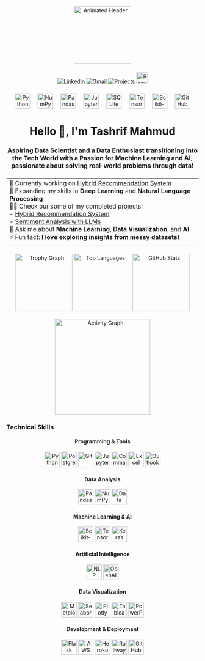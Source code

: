 <div align="center">
  <img height="150" src="https://i.pinimg.com/originals/f7/41/95/f74195ebd09d5422376eece9a464a7a7.gif" alt="Animated Header" />
</div>

###

<div align="center">
  <a href="https://www.linkedin.com/in/tashrifmahmud" target="_blank">
    <img src="https://img.shields.io/badge/LinkedIn-blue?style=for-the-badge&logo=linkedin&logoColor=white" alt="LinkedIn" />
  </a>
  <a href="mailto:mahmudtashrif@gmail.com" target="_blank">
    <img src="https://img.shields.io/badge/Gmail-red?style=for-the-badge&logo=gmail&logoColor=white" alt="Gmail" />
  </a>
  <a href="https://github.com/yourusername/hybrid-recommender-system" target="_blank">
    <img src="https://img.shields.io/badge/Projects-green?style=for-the-badge&logo=github&logoColor=white" alt="Projects" />
  </a>
  <a href="https://github.com/tashrifmahmud/TashrifMahmud/releases/download/v1.0.0/Resume_Tashrif_Mahmud.pdf" target="_blank">
    <img src="https://img.shields.io/badge/Resume-gray?style=for-the-badge&logo=adobeacrobatreader&logoColor=white" height="29px" alt="Resume" />
  </a>
</div>

###

<div align="center">
  <img src="https://cdn.jsdelivr.net/gh/devicons/devicon/icons/python/python-original.svg" height="40" alt="Python" />
  <img width="12" />
  <img src="https://cdn.jsdelivr.net/gh/devicons/devicon/icons/numpy/numpy-original.svg" height="40" alt="NumPy" />
  <img width="12" />
  <img src="https://cdn.jsdelivr.net/gh/devicons/devicon/icons/pandas/pandas-original.svg" height="40" alt="Pandas" />
  <img width="12" />
  <img src="https://cdn.jsdelivr.net/gh/devicons/devicon/icons/jupyter/jupyter-original.svg" height="40" alt="Jupyter" />
  <img width="12" />
  <img src="https://cdn.jsdelivr.net/gh/devicons/devicon/icons/sqlite/sqlite-original.svg" height="40" alt="SQLite" />
  <img width="12" />
  <img src="https://cdn.jsdelivr.net/gh/devicons/devicon/icons/tensorflow/tensorflow-original.svg" height="40" alt="TensorFlow" />
  <img width="12" />
  <img src="https://cdn.jsdelivr.net/gh/devicons/devicon/icons/sklearn/sklearn-original.svg" height="40" alt="Scikit-learn" />
  <img width="12" />
  <img src="https://cdn.jsdelivr.net/gh/devicons/devicon/icons/github/github-original.svg" height="40" alt="GitHub" />
</div>

###

<h1 align="center">Hello 👋, I'm Tashrif Mahmud

###

<h3 align="center">Aspiring Data Scientist and a Data Enthusiast transitioning into the Tech World with a Passion for Machine Learning and AI, passionate about solving real-world problems through data!</h3>

###

<div align="center">
  <table>
    <tr>
      <td align="left">
        🔭 Currently working on <a href="https://github.com/yourusername/hybrid-recommender-system" target="_blank">Hybrid Recommendation System</a><br>
        🌱 Expanding my skills in <b>Deep Learning</b> and <b>Natural Language Processing</b><br>
        👨‍💻 Check our some of my completed projects: <br>
        - <a href="https://github.com/yourusername/hybrid-recommender-system" target="_blank">Hybrid Recommendation System</a><br>
        - <a href="https://github.com/yourusername/sentiment-analysis" target="_blank">Sentiment Analysis with LLMs</a><br>
        💬 Ask me about <b>Machine Learning</b>, <b>Data Visualization</b>, and <b>AI</b><br>
        ⚡ Fun fact: <b>I love exploring insights from messy datasets!</b>
      </td>
    </tr>
  </table>
</div>

###

<div align="center">
  <img src="https://github-profile-trophy.vercel.app/?username=tashrifmahmud&theme=dracula&row=1&column=-1&margin-w=8&margin-h=8" height="150" alt="Trophy Graph" />
  <img src="https://github-readme-stats.vercel.app/api/top-langs/?username=tashrifmahmud&layout=compact&theme=dracula" height="150" alt="Top Languages" />
  <img src="https://github-readme-stats.vercel.app/api?username=tashrifmahmud&show_icons=true&theme=dracula" height="150" alt="GitHub Stats" /><br><br>
  <img src="https://github-readme-activity-graph.vercel.app/graph?username=tashrifmahmud&theme=react-dark&radius=16" height="250" alt="Activity Graph" />
</div>

### Technical Skills
<div align="center">

#### Programming & Tools
<img src="https://cdn.jsdelivr.net/gh/devicons/devicon/icons/python/python-original.svg" height="40" alt="Python" />
<img src="https://cdn.jsdelivr.net/gh/devicons/devicon/icons/postgresql/postgresql-original.svg" height="40" alt="PostgreSQL" />
<img src="https://cdn.jsdelivr.net/gh/devicons/devicon/icons/git/git-original.svg" height="40" alt="Git" />
<img src="https://cdn.jsdelivr.net/gh/devicons/devicon/icons/jupyter/jupyter-original.svg" height="40" alt="Jupyter Notebook" />
<img src="https://cdn.jsdelivr.net/gh/devicons/devicon/icons/linux/linux-original.svg" height="40" alt="Command Line" />
<img src="https://upload.wikimedia.org/wikipedia/commons/3/31/Microsoft_Excel_2013_logo.svg" height="40" alt="Excel" />
<img src="https://upload.wikimedia.org/wikipedia/commons/4/4e/Microsoft_Outlook_2013_logo.svg" height="40" alt="Outlook" />

#### Data Analysis
<img src="https://cdn.jsdelivr.net/gh/devicons/devicon/icons/pandas/pandas-original.svg" height="40" alt="Pandas" />
<img src="https://cdn.jsdelivr.net/gh/devicons/devicon/icons/numpy/numpy-original.svg" height="40" alt="NumPy" />
<img src="https://cdn.jsdelivr.net/gh/devicons/devicon/icons/python/python-original.svg" height="40" alt="Data Wrangling" />

#### Machine Learning & AI
<img src="https://upload.wikimedia.org/wikipedia/commons/0/05/Scikit_learn_logo_small.svg" height="40" alt="Scikit-learn" />
<img src="https://cdn.jsdelivr.net/gh/devicons/devicon/icons/tensorflow/tensorflow-original.svg" height="40" alt="TensorFlow" />
<img src="https://cdn.jsdelivr.net/gh/devicons/devicon/icons/keras/keras-original.svg" height="40" alt="Keras" />

#### Artificial Intelligence
<img src="https://cdn.jsdelivr.net/gh/devicons/devicon/icons/python/python-original.svg" height="40" alt="NLP" />
<img src="https://upload.wikimedia.org/wikipedia/commons/8/81/OpenAI_Logo.svg" height="40" alt="OpenAI" />

#### Data Visualization
<img src="https://cdn.jsdelivr.net/gh/devicons/devicon/icons/matplotlib/matplotlib-original.svg" height="40" alt="Matplotlib" />
<img src="https://cdn.jsdelivr.net/gh/devicons/devicon/icons/seaborn/seaborn-original.svg" height="40" alt="Seaborn" />
<img src="https://cdn.jsdelivr.net/gh/devicons/devicon/icons/plotly/plotly-original.svg" height="40" alt="Plotly" />
<img src="https://upload.wikimedia.org/wikipedia/commons/1/10/Tableau_Logo.png" height="40" alt="Tableau" />
<img src="https://upload.wikimedia.org/wikipedia/commons/8/81/Microsoft_PowerPoint_2013_logo.svg" height="40" alt="PowerPoint" />

#### Development & Deployment
<img src="https://cdn.jsdelivr.net/gh/devicons/devicon/icons/flask/flask-original.svg" height="40" alt="Flask" />
<img src="https://cdn.jsdelivr.net/gh/devicons/devicon/icons/amazonwebservices/amazonwebservices-original.svg" height="40" alt="AWS" />
<img src="https://cdn.jsdelivr.net/gh/devicons/devicon/icons/heroku/heroku-original.svg" height="40" alt="Heroku" />
<img src="https://upload.wikimedia.org/wikipedia/commons/3/3f/Railway_logo.svg" height="40" alt="Railway" />
<img src="https://cdn.jsdelivr.net/gh/devicons/devicon/icons/github/github-original.svg" height="40" alt="GitHub" />

</div>


